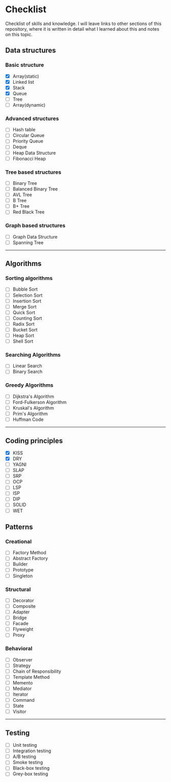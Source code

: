 # Checklist

Checklist of skills and knowledge. I will leave links to other sections of this repository, where it is written in detail what I learned about this and notes on this topic.

## Data structures

### Basic structure

- [x] Array(static)
- [x] Linked list
- [x] Stack
- [x] Queue
- [ ] Tree
- [ ] Array(dynamic)

### Advanced structures

- [ ] Hash table
- [ ] Circular Queue
- [ ] Priority Queue
- [ ] Deque
- [ ] Heap Data Structure
- [ ] Fibonacci Heap

### Tree based structures

- [ ] Binary Tree
- [ ] Balanced Binary Tree
- [ ] AVL Tree
- [ ] B Tree
- [ ] B+ Tree
- [ ] Red Black Tree

### Graph based structures

- [ ] Graph Data Structure
- [ ] Spanning Tree

---

## Algorithms

### Sorting algorithms

- [ ] Bubble Sort
- [ ] Selection Sort
- [ ] Insertion Sort
- [ ] Merge Sort
- [ ] Quick Sort
- [ ] Counting Sort
- [ ] Radix Sort
- [ ] Bucket Sort
- [ ] Heap Sort
- [ ] Shell Sort

### Searching Algorithms

- [ ] Linear Search
- [ ] Binary Search

### Greedy Algorithms

- [ ] Dijkstra's Algorithm
- [ ] Ford-Fulkerson Algorithm
- [ ] Kruskal's Algorithm
- [ ] Prim's Algorithm
- [ ] Huffman Code

---

## Coding principles

- [x] KISS
- [x] DRY
- [ ] YAGNI
- [ ] SLAP
- [ ] SRP
- [ ] OCP
- [ ] LSP
- [ ] ISP
- [ ] DIP
- [ ] SOLID
- [ ] WET

<!-- - [ ] FOOBAR
- [ ] SNAFU
- [ ] ASAP
- [ ] FYI
- [ ] RTFM -->

## Patterns

### Creational

- [ ] Factory Method
- [ ] Abstract Factory
- [ ] Builder
- [ ] Prototype
- [ ] Singleton

### Structural

- [ ] Decorator
- [ ] Composite
- [ ] Adapter
- [ ] Bridge
- [ ] Facade
- [ ] Flyweight
- [ ] Proxy

### Behavioral

- [ ] Observer
- [ ] Strategy
- [ ] Chain of Responsibility
- [ ] Template Method
- [ ] Memento
- [ ] Mediator
- [ ] Iterator
- [ ] Command
- [ ] State
- [ ] Visitor

---

## Testing

- [ ] Unit testing
- [ ] Integration testing
- [ ] A/B testing
- [ ] Smoke testing
- [ ] Black-box testing
- [ ] Grey-box testing
